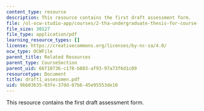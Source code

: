 ```yaml
---
content_type: resource
description: This resource contains the first draft assessment form.
file: /ol-ocw-studio-app/courses/2-tha-undergraduate-thesis-for-course-2-a-january-iap-2007/9bb0363503fe37dd07b645e95553de10_draft1_assessmen.pdf
file_size: 30127
file_type: application/pdf
learning_resource_types: []
license: https://creativecommons.org/licenses/by-nc-sa/4.0/
ocw_type: OCWFile
parent_title: Related Resources
parent_type: CourseSection
parent_uid: 66f10736-c178-b883-af93-97a73f6d1c09
resourcetype: Document
title: draft1_assessmen.pdf
uid: 9bb03635-03fe-37dd-07b6-45e95553de10
---
```

This resource contains the first draft assessment form.
